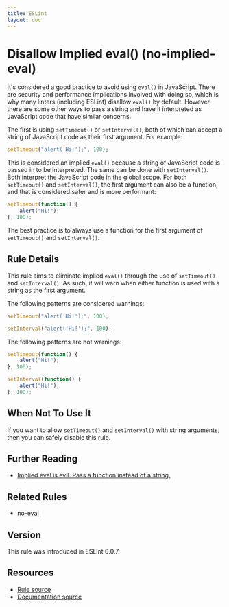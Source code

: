 ```yaml
---
title: ESLint
layout: doc
---
```

<!-- Note: No pull requests accepted for this file. See README.md in the root directory for details. -->
# Disallow Implied eval() (no-implied-eval)

It's considered a good practice to avoid using `eval()` in JavaScript. There are security and performance implications involved with doing so, which is why many linters (including ESLint) disallow `eval()` by default. However, there are some other ways to pass a string and have it interpreted as JavaScript code that have similar concerns.

The first is using `setTimeout()` or `setInterval()`, both of which can accept a string of JavaScript code as their first argument. For example:

```js
setTimeout("alert('Hi!');", 100);
```

This is considered an implied `eval()` because a string of JavaScript code is passed in to be interpreted. The same can be done with `setInterval()`. Both interpret the JavaScript code in the global scope. For both `setTimeout()` and `setInterval()`, the first argument can also be a function, and that is considered safer and is more performant:

```js
setTimeout(function() {
    alert("Hi!");
}, 100);
```

The best practice is to always use a function for the first argument of `setTimeout()` and `setInterval()`.


## Rule Details

This rule aims to eliminate implied `eval()` through the use of `setTimeout()` and `setInterval()`. As such, it will warn when either function is used with a string as the first argument.

The following patterns are considered warnings:

```js
setTimeout("alert('Hi!');", 100);

setInterval("alert('Hi!');", 100);
```

The following patterns are not warnings:

```js
setTimeout(function() {
    alert("Hi!");
}, 100);

setInterval(function() {
    alert("Hi!");
}, 100);
```

## When Not To Use It

If you want to allow `setTimeout()` and `setInterval()` with string arguments, then you can safely disable this rule.

## Further Reading

* [Implied eval is evil. Pass a function instead of a string.](http://jslinterrors.com/implied-eval-is-evil-pass-a-function-instead-of-a-string/)

## Related Rules

* [no-eval](no-eval.md)

## Version

This rule was introduced in ESLint 0.0.7.

## Resources

* [Rule source](https://github.com/eslint/eslint/tree/master/lib/rules/no-implied-eval.js)
* [Documentation source](https://github.com/eslint/eslint/tree/master/docs/rules/no-implied-eval.md)
